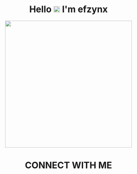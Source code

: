 <h1 align="center">Hello <img src="https://user-images.githubusercontent.com/1303154/88677602-1635ba80-d120-11ea-84d8-d263ba5fc3c0.gif" width="20px" alt="hi"> I'm efzynx</h1>

<p align="center">
  <a href="https://instagram.com/efzyn_">
    <img src="https://i.ibb.co/LZ9QtBx/photo-2022-05-14-19-06-30.jpg" width="400px">
  </a>
</p>

<div align="center">
  <p>
    <h1>
      CONNECT WITH ME
    </h1>
  <a href="https://www.facebook.com/RedTripper" src="https://img.shields.io/badge/Facebook-%234267B2.svg?&style=for-the-badge&logo=facebook&logoColor=white"></a>
  </p>
</div>
